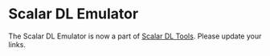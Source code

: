# Scalar DL Emulator

The Scalar DL Emulator is now a part of [Scalar DL Tools](https://github.com/scalar-labs/scalardl-tools). Please update your links.
